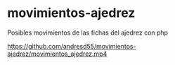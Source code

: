 # movimientos-ajedrez
Posibles movimientos de las fichas del ajedrez con php

https://github.com/andresd55/movimientos-ajedrez/movimientos_ajedrez.mp4
